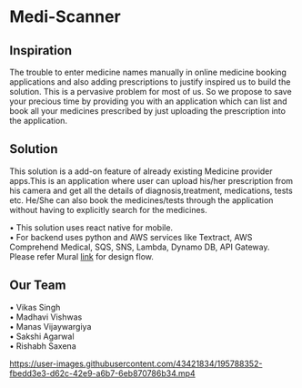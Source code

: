 # Medi-Scanner

## Inspiration  
The trouble to enter medicine names manually in online medicine booking applications and also adding prescriptions to justify inspired us to build the solution. This is a pervasive problem for most of us. So we propose to save your precious time by providing you with an application which can list and book all your medicines prescribed by just uploading the prescription into the application.  

## Solution
This solution is a add-on feature of already existing Medicine provider apps.This is an application where user can upload his/her prescription from his camera and get all the details of diagnosis,treatment, medications, tests etc. He/She can also book the medicines/tests through the application without having to explicitly search for the medicines.

•	This solution uses react native  for mobile.  
•	For backend uses python and AWS services like Textract, AWS Comprehend Medical, SQS, SNS, Lambda, Dynamo DB, API Gateway.
 Please refer Mural [link](https://app.mural.co/t/hackathon3665/m/hackathon3665/1665050233341/234e33ed8709e77e82d3c203923a6ff6e7c69efd?sender=u83296da520d4bb4800a70394) for design flow.


## Our Team  
• Vikas Singh  
• Madhavi Vishwas  
• Manas Vijaywargiya  
• Sakshi Agarwal  
• Rishabh Saxena



https://user-images.githubusercontent.com/43421834/195788352-fbedd3e3-d62c-42e9-a6b7-6eb870786b34.mp4

